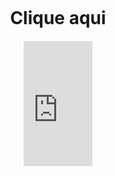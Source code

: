 <html>
<head>
    <style>
        .center {
            display: flex;
            justify-content: center;
            align-items: center;
            height: 100vh;
            flex-direction: column;
        }
        h1 {
            margin-bottom: 20px;
        }
        iframe {
            position: relative;
        }
        iframe::after {
            content: "";
            position: absolute;
            top: 0;
            left: 0;
            width: 100%;
            height: 20px; /* Ajuste esta altura para cobrir o título */
            background-color: white; /* Ajuste esta cor para combinar com a cor de fundo da sua página */
        }
    </style>
</head>
<body>
    <div class="center">
        <h1>Clique aqui</h1>
        <iframe title="" width="110" height="200" src="https://www.youtube.com/watch?v=vBy7FaapGRo&ab_channel=HERMusicVEVO" frameborder="0" scrolling="no"></iframe>
    </div>
</body>
</html>
